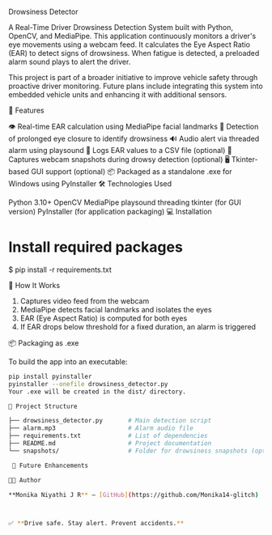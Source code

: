 Drowsiness Detector

A Real-Time Driver Drowsiness Detection System built with Python, OpenCV, and MediaPipe. This application continuously monitors a driver's eye movements using a webcam feed. It calculates the Eye Aspect Ratio (EAR) to detect signs of drowsiness. When fatigue is detected, a preloaded alarm sound plays to alert the driver.

This project is part of a broader initiative to improve vehicle safety through proactive driver monitoring. Future plans include integrating this system into embedded vehicle units and enhancing it with additional sensors.

🚀 Features

👁️ Real-time EAR calculation using MediaPipe facial landmarks
🧠 Detection of prolonged eye closure to identify drowsiness
🔊 Audio alert via threaded alarm using playsound
📝 Logs EAR values to a CSV file (optional)
📸 Captures webcam snapshots during drowsy detection (optional)
🖥️ Tkinter-based GUI support (optional)
📦 Packaged as a standalone .exe for Windows using PyInstaller
🛠 Technologies Used

Python 3.10+
OpenCV
MediaPipe
playsound
threading
tkinter (for GUI version)
PyInstaller (for application packaging)
💻 Installation

# Install required packages
$ pip install -r requirements.txt

🧠 How It Works

1. Captures video feed from the webcam
2. MediaPipe detects facial landmarks and isolates the eyes
3. EAR (Eye Aspect Ratio) is computed for both eyes
4. If EAR drops below threshold for a fixed duration, an alarm is triggered


📦 Packaging as .exe

To build the app into an executable:

```bash
pip install pyinstaller
pyinstaller --onefile drowsiness_detector.py
Your .exe will be created in the dist/ directory.

📁 Project Structure

├── drowsiness_detector.py       # Main detection script
├── alarm.mp3                    # Alarm audio file
├── requirements.txt             # List of dependencies
├── README.md                    # Project documentation
└── snapshots/                   # Folder for drowsiness snapshots (optional)

 🧱 Future Enhancements

🧑‍💻 Author

**Monika Niyathi J R** – [GitHub](https://github.com/Monika14-glitch)



✅ **Drive safe. Stay alert. Prevent accidents.**
